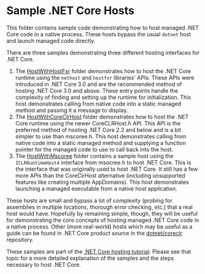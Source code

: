 Sample .NET Core Hosts
======================

This folder contains sample code demonstrating how to host managed .NET Core code in a native process. These hosts bypass the usual `dotnet` host and launch managed code directly.

There are three samples demonstrating three different hosting interfaces for .NET Core.

1. The [HostWithHostFxr](HostWithHostFxr) folder demonstrates how to host the .NET Core runtime using the `nethost` and `hostfxr` libraries' APIs. These APIs were introduced in .NET Core 3.0 and are the recommended method of hosting .NET Core 3.0 and above. These entry points handle the complexity of finding and setting up the runtime for initialization. This host demonstrates calling from native code into a static managed method and passing it a message to display.
1. The [HostWithCoreClrHost](HostWithCoreClrhost) folder demonstrates how to host the .NET Core runtime using the newer CoreCLRHost.h API. This API is the preferred method of hosting .NET Core 2.2 and below and is a bit simpler to use than mscoree.h. This host demonstrates calling from native code into a static managed method and supplying a function pointer for the managed code to use to call back into the host.
1. The [HostWithMscoree](HostWithMscoree) folder contains a sample host using the `ICLRRuntimeHost4` interface from msocree.h to host .NET Core. This is the interface that was originally used to host .NET Core. It still has a few more APIs than the CoreClrHost alternative (including unsupported features like creating multiple AppDomains). This host demonstrates launching a managed executable from a native host application.

These hosts are small and bypass a lot of complexity (probing for assemblies in multiple locations, thorough error checking, etc.) that a real host would have. Hopefully by remaining simple, though, they will be useful for demonstrating the core concepts of hosting managed .NET Core code in a native process. Other (more real-world) hosts which may be useful as a guide can be found in .NET Core product source in the [dotnet/coreclr](https://github.com/dotnet/coreclr/tree/master/src/coreclr/hosts) repository.

These samples are part of the [.NET Core hosting tutorial](https://docs.microsoft.com/dotnet/core/tutorials/netcore-hosting). Please see that topic for a more detailed explanation of the samples and the steps necessary to host .NET Core. 
